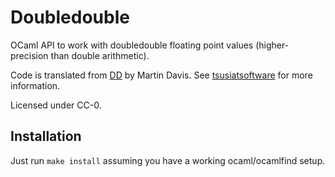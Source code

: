 Doubledouble
============

OCaml API to work with doubledouble floating point values (higher-precision
than double arithmetic).

Code is translated from [DD](http://tsusiatsoftware.net/dd/main.html) by Martin Davis.
See [tsusiatsoftware](http://tsusiatsoftware.net) for more information.

Licensed under CC-0.

Installation
------------

Just run `make install` assuming you have a working ocaml/ocamlfind setup.
